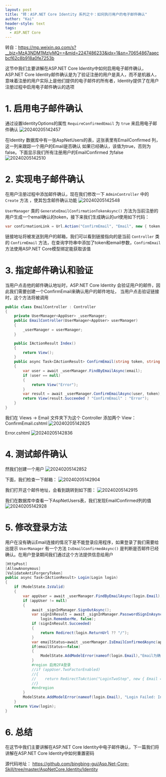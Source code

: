 ```yaml
---
layout: post
title: "转：ASP.NET Core Identity 系列之十：如何执行用户的电子邮件确认"
author: "Kai"
header-style: text
tags:
  - ASP.NET Core
---
```


转自：https://mp.weixin.qq.com/s?__biz=MzA3NDM1MzIyMQ==&mid=2247486233&idx=1&sn=70654867aaecbcf62c8b918a0fe7253b

这节中我们主要讲解在ASP.NET Core Identity中如何启用电子邮件确认，ASP.NET Core Identity邮件确认是为了验证注册的用户是真人，而不是机器人，意味着注册的用户实际上是他们提供的电子邮件的所有者，Identity提供了在用户注册过程中启用电子邮件确认的选项

# 1. 启用电子邮件确认
通过设置IdentityOptions的属性 `RequireConfirmedEmail` 为 `true` 来启用电子邮件确认
![20240205142457](https://raw.githubusercontent.com/fannkaii/MyPicBed/master/images/20240205142457.png)

在Identity 数据库中有一张AspNetUsers的表，这张表里有EmailConfirmed 列，这一列来跟踪一个用户的Email是否确认
如果已经确认，该值为true，否则为false。下面显示我们所有注册用户的EmailConfirmed 为false
![20240205142510](https://raw.githubusercontent.com/fannkaii/MyPicBed/master/images/20240205142510.png)

# 2. 实现电子邮件确认
在用户注册过程中添加邮件确认，现在我们修改一下 `AdminController` 中的 `Create` 方法 ，使其包含邮件确认功能
![20240205142548](https://raw.githubusercontent.com/fannkaii/MyPicBed/master/images/20240205142548.png)


`UserManager` 类的 `GenerateEmailConfirmationTokenAsync()` 方法为当前注册的用户生成一个email确认的token，接下来我们生成确认的url使用如下代码：
```csharp
var confirmationLink = Url.Action("ConfirmEmail", "Email", new { token, email = user.Email }, Request.Scheme).
```

链接地址将被发送到用户的邮箱，我们可以看到链接指向的是当前 `Controller` 类的 `ConfirmEmail` 方法，在查询字符串中添加了token和email参数，`ConfirmEmail` 方法使用ASP.NET Core模型绑定能获取该值

# 3. 指定邮件确认和验证
当用户点击他的邮件确认地址时，ASP.NET Core Identity 会验证用户的邮件，因此我们需要创建一个ConfirmEmail来确认用户的邮件地址， 当用户点击验证链接时，这个方法将被调用
```csharp
public class EmailController : Controller
{
    private UserManager<AppUser> _userManager;
    public EmailController(UserManager<AppUser> userManager)
    {
        _userManager = userManager;
    }

    public IActionResult Index()
    {
        return View();
    }
    public async Task<IActionResult> ConfirmEmail(string token, string email)
    {
        var user = await _userManager.FindByEmailAsync(email);
        if (user == null)
        {
            return View("Error");
        }
        var result = await _userManager.ConfirmEmailAsync(user, token);
        return View(result.Succeeded ? "ConfirmEmail" : "Error");
    }
}
```

我们在 Views -> Email 文件夹下为这个 Controller 添加两个 View：
ConfirmEmail.cshtml
![20240205142825](https://raw.githubusercontent.com/fannkaii/MyPicBed/master/images/20240205142825.png)

Error.cshtml
![20240205142836](https://raw.githubusercontent.com/fannkaii/MyPicBed/master/images/20240205142836.png)

# 4. 测试邮件确认
然我们创建一个用户
![20240205142852](https://raw.githubusercontent.com/fannkaii/MyPicBed/master/images/20240205142852.png)

下面，我们检查一下邮箱：
![20240205142904](https://raw.githubusercontent.com/fannkaii/MyPicBed/master/images/20240205142904.png)

我们打开这个邮件地址，会看到跳转到如下图：
![20240205142915](https://raw.githubusercontent.com/fannkaii/MyPicBed/master/images/20240205142915.png)

我们在数据库中查看一下AspNetUsers表，我们发现EmailConfirmed列的值
![20240205142928](https://raw.githubusercontent.com/fannkaii/MyPicBed/master/images/20240205142928.png)

# 5. 修改登录方法
用户在没有确认Email连接的情况下是不能登录应用程序，如果登录了我们需要给出提示
`UserManager` 有一个方法 `IsEmailConfirmedAsync()` 是判断是否邮件已经确认。在用户登录期间我们通过这个方法提供信息给用户

```csharp
[HttpPost]
[AllowAnonymous]
[ValidateAntiForgeryToken]
public async Task<IActionResult> Login(Login login)
{
    if (ModelState.IsValid)
    {
        var appUser = await _userManager.FindByEmailAsync(login.Email);
        if (appUser != null)
        {
            await _signInManager.SignOutAsync();
            var signInResult = await _signInManager.PasswordSignInAsync(appUser, login.Password,
                login.RememberMe, false);
            if (signInResult.Succeeded)
            {
                return Redirect(login.ReturnUrl ?? "/");
            }
            var emailStatus=await _userManager.IsEmailConfirmedAsync(appUser);
            if(emailStatus==false)
            {
                ModelState.AddModelError(nameof(login.Email),"Email为确认，请首先确认!");
            }
            #region 启用2FA登录
            //if (appUser.TwoFactorEnabled)
            //{
            //    return RedirectToAction("LoginTwoStep", new { Email = appUser.Email, ReturnUrl = login.ReturnUrl });
            //}
            #endregion
        }
        ModelState.AddModelError(nameof(login.Email), "Login Failed: Invalid Email or password");
    }
    return View(login);
}
```

# 6. 总结
在这节中我们主要讲解在ASP.NET Core Identity中电子邮件确认，下一篇我们将讲解在ASP.NET Core Identity中如何重置密码

源代码地址：
https://github.com/bingbing-gui/Asp.Net-Core-Skill/tree/master/AspNetCore.Identity/Identity

